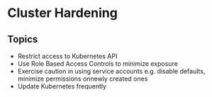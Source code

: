 # Cluster Hardening

## Topics

* Restrict access to Kubernetes API
* Use Role Based Access Controls to minimize exposure
* Exercise caution in using service accounts e.g. disable defaults, minimize permissions onnewly created ones
* Update Kubernetes frequently
